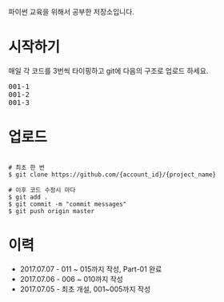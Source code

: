 파이썬 교육을 위해서 공부한 저장소입니다.

# 시작하기
매일 각 코드를 3번씩 타이핑하고 git에 다음의 구조로 업로드 하세요.
<pre>
001-1
001-2
001-3
</pre>

# 업로드 

<pre><code>
# 최초 한 번
$ git clone https://github.com/{account_id}/{project_name}

# 이후 코드 수정시 마다
$ git add .
$ git commit -m "commit messages"
$ git push origin master
</code></pre>


# 이력
* 2017.07.07 - 011 ~ 015까지 작성, Part-01 완료
* 2017.07.06 - 006 ~ 010까지 작성
* 2017.07.05 - 최초 개설, 001~005까지 작성